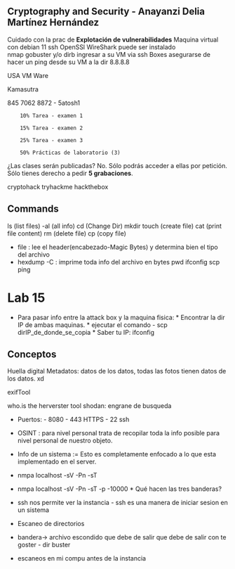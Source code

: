 ## Cryptography and Security - Anayanzi Delia Martínez Hernández  
Cuidado con la prac de **Explotación de vulnerabilidades**
Maquina virtual con debian 11
ssh
OpenSSl
WireShark puede ser instalado   
nmap
gobuster y/o dirb 
ingresar a su VM via ssh 
Boxes
asegurarse de hacer un ping desde su VM a la dir 8.8.8.8

USA VM Ware

Kamasutra


845 7062 8872 - 5atosh1

        10% Tarea - examen 1

        15% Tarea - examen 2

        25% Tarea - examen 3

        50% Prácticas de laboratorio (3)

¿Las clases serán publicadas? No. Sólo podrás acceder a ellas por petición. Sólo tienes derecho a pedir **5 grabaciones**.

cryptohack
tryhackme
hackthebox


## Commands

ls (list files) -al (all info)
cd (Change Dir)
mkdir
touch (create file)
cat (print file content)
rm (delete file)
cp (copy file)
* file : lee el header(encabezado-Magic Bytes) y determina bien el tipo del archivo
* hexdump -C <file>: imprime toda info del archivo en bytes
pwd
ifconfig
scp
ping

# Lab 15
* Para pasar info entre la attack box y la maquina fisica:
        * Encontrar la dir IP de ambas maquinas.
        * ejecutar el comando
                - scp dirIP_de_donde_se_copia
        * Saber tu IP: ifconfig

## Conceptos

Huella digital
Metadatos: datos de los datos, todas las fotos tienen datos de los datos. xd

exifTool

who.is
the herverster tool
shodan: engrane de busqueda

* Puertos:
        - 8080 
        - 443 HTTPS
        - 22 ssh

* OSINT : para nivel personal trata de recopilar toda la info posible para nivel personal de nuestro objeto.

* Info de un sistema := Esto es completamente enfocado a lo que esta implementado en el server.

* nmpa localhost -sV -Pn -sT
* nmpa localhost -sV -Pn -sT -p -10000
        * Qué hacen las tres banderas?

* ssh nos permite ver la instancia
        - ssh es una manera de iniciar sesion en un sistema

* Escaneo de directorios
* bandera-> archivo escondido que debe de salir que debe de salir con te goster
        - dir buster

- escaneos en mi compu antes de la instancia